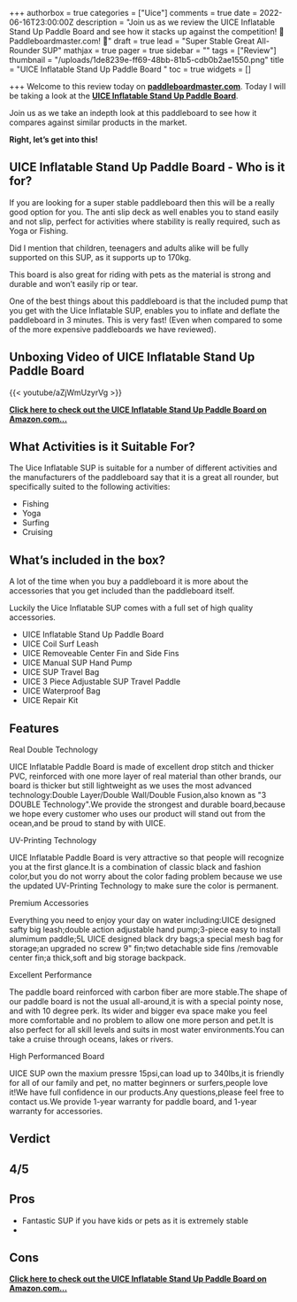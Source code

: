 +++
authorbox = true
categories = ["Uice"]
comments = true
date = 2022-06-16T23:00:00Z
description = "Join us as we review the UICE Inflatable Stand Up Paddle Board  and see how it stacks up against the competition! 🛶 Paddleboardmaster.com! 🛶"
draft = true
lead = "Super Stable Great All-Rounder SUP"
mathjax = true
pager = true
sidebar = ""
tags = ["Review"]
thumbnail = "/uploads/1de8239e-ff69-48bb-81b5-cdb0b2ae1550.png"
title = "UICE Inflatable Stand Up Paddle Board "
toc = true
widgets = []

+++
Welcome to this review today on [**paddleboardmaster.com**](/).  Today I will be taking a look at the [**UICE Inflatable Stand Up Paddle Board**](#). 

Join us as we take an indepth look at this paddleboard to see how it compares against similar products in the market.

**Right, let’s get into this!**

## UICE Inflatable Stand Up Paddle Board - Who is it for?

If you are looking for a super stable paddleboard then this will be a really good option for you.  The anti slip deck as well enables you to stand easily and not slip, perfect for activities where stability is really required, such as Yoga or Fishing.

Did I mention that children, teenagers and adults alike will be fully supported on this SUP, as it supports up to 170kg.  

This board is also great for riding with pets as the material is strong and durable and won’t easily rip or tear.

One of the best things about this paddleboard is that the included pump that you get with the Uice Inflatable SUP, enables you to inflate and deflate the paddleboard in 3 minutes.  This is very fast! (Even when compared to some of the more expensive paddleboards we have reviewed).

## Unboxing Video of UICE Inflatable Stand Up Paddle Board

{{< youtube/aZjWmUzyrVg >}}

[**Click here to check out the UICE Inflatable Stand Up Paddle Board on Amazon.com...**](#)

## What Activities is it Suitable For?

The Uice Inflatable SUP is suitable for a number of different activities and the manufacturers of the paddleboard say that it is a great all rounder, but specifically suited to the following activities:

* Fishing 
* Yoga
* Surfing
* Cruising

## What’s included in the box?

A lot of the time when you buy a paddleboard it is more about the accessories that you get included than the paddleboard itself.

Luckily the Uice Inflatable SUP comes with a full set of high quality accessories.

* UICE Inflatable Stand Up Paddle Board
* UICE Coil Surf Leash
* UICE Removeable Center Fin and Side Fins
* UICE Manual SUP Hand Pump
* UICE SUP Travel Bag
* UICE 3 Piece Adjustable SUP Travel Paddle
* UICE Waterproof Bag
* UICE Repair Kit

## Features

Real Double Technology

UICE Inflatable Paddle Board is made of excellent drop stitch and thicker PVC, reinforced with one more layer of real material than other brands, our board is thicker but still lightweight as we uses the most advanced technology:Double Layer/Double Wall/Double Fusion,also known as "3 DOUBLE Technology".We provide the strongest and durable board,because we hope every customer who uses our product will stand out from the ocean,and be proud to stand by with UICE.

UV-Printing Technology

UICE Inflatable Paddle Board is very attractive so that people will recognize you at the first glance.It is a combination of classic black and fashion color,but you do not worry about the color fading problem because we use the updated UV-Printing Technology to make sure the color is permanent.

Premium Accessories

Everything you need to enjoy your day on water including:UICE designed safty big leash;double action adjustable hand pump;3-piece easy to install alumimum paddle;5L UICE designed black dry bags;a special mesh bag for storage;an upgraded no screw 9" fin;two detachable side fins /removable center fin;a thick,soft and big storage backpack.

Excellent Performance

The paddle board reinforced with carbon fiber are more stable.The shape of our paddle board is not the usual all-around,it is with a special pointy nose, and with 10 degree perk. Its wider and bigger eva space make you feel more comfortable and no problem to allow one more person and pet.It is also perfect for all skill levels and suits in most water environments.You can take a cruise through oceans, lakes or rivers.

High Performanced Board

UICE SUP own the maxium pressre 15psi,can load up to 340lbs,it is friendly for all of our family and pet, no matter beginners or surfers,people love it!We have full confidence in our products.Any questions,please feel free to contact us.We provide 1-year warranty for paddle board, and 1-year warranty for accessories.

## Verdict

## 4/5

## Pros

* Fantastic SUP if you have kids or pets as it is extremely stable
* 

## Cons

[**Click here to check out the UICE Inflatable Stand Up Paddle Board on Amazon.com...**](#)